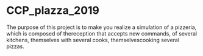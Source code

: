# CCP_plazza_2019
The purpose of this project is to make you realize a simulation of a pizzeria, which is composed of thereception that accepts new commands, of several kitchens, themselves with several cooks, themselvescooking several pizzas.
